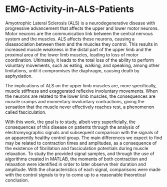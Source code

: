 # EMG-Activity-in-ALS-Patients

Amyotrophic Lateral Sclerosis (ALS) is a neurodegenerative disease with progressive advancement that affects the upper and lower motor neurons. Motor neurons are the communication link between the central nervous system and the muscles. ALS affects these neurons, causing a disassociation between them and the muscles they control. This results in increased muscle weakness in the distal part of the upper limb and the proximal area of the lower limb muscles, leading to loss of motor coordination. Ultimately, it leads to the total loss of the ability to perform voluntary movements, such as eating, walking, and speaking, among other limitations, until it compromises the diaphragm, causing death by asphyxiation.

The implications of ALS on the upper limb muscles are, more specifically, muscle stiffness and exaggerated reflexive involuntary movements. When the neurons are related to the lower limb muscles, the consequences are muscle cramps and momentary involuntary contractions, giving the sensation that the muscle never effectively reaches rest, a phenomenon called fasciculation.

With this work, the goal is to study, albeit very superficially, the consequences of this disease on patients through the analysis of electromyographic signals and subsequent comparison with the signals of an apparently healthy control group. The main differences we expect to find may be related to contraction times and amplitudes, as a consequence of the existence of fibrillation and fasciculation potentials during muscle relaxation. To study the provided signal samples, and through the use of algorithms created in MATLAB, the moments of both contraction and relaxation were identified in order to later observe their duration and amplitude. With the characteristics of each signal, comparisons were made with the control signals to try to come up to a reasonable theoretical conclusion.
